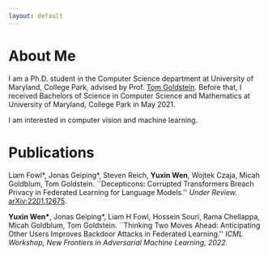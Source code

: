 ```yaml
---
layout: default
---
```


# About Me
I am a Ph.D. student in the Computer Science department at University of Maryland, College Park, advised by Prof. [Tom Goldstein](https://www.cs.umd.edu/~tomg/). 
Before that, I received Bachelors of Science in Computer Science and Mathematics at University of Maryland, College Park in May 2021.

I am interested in computer vision and machine learning.

# Publications
Liam Fowl\*, Jonas Geiping\*, Steven Reich, __Yuxin Wen__, Wojtek Czaja, Micah Goldblum, Tom Goldstein. ``Decepticons: Corrupted Transformers Breach Privacy in Federated Learning for Language Models.'' _Under Review._ [arXiv:2201.12675](https://arxiv.org/pdf/2201.12675.pdf).

__Yuxin Wen\*__, Jonas Geiping*, Liam H Fowl, Hossein Souri, Rama Chellappa, Micah Goldblum, Tom Goldstein. ``Thinking Two Moves Ahead: Anticipating Other Users Improves Backdoor Attacks in Federated Learning.'' _ICML Workshop, New Frontiers in Adversarial Machine Learning, 2022._
